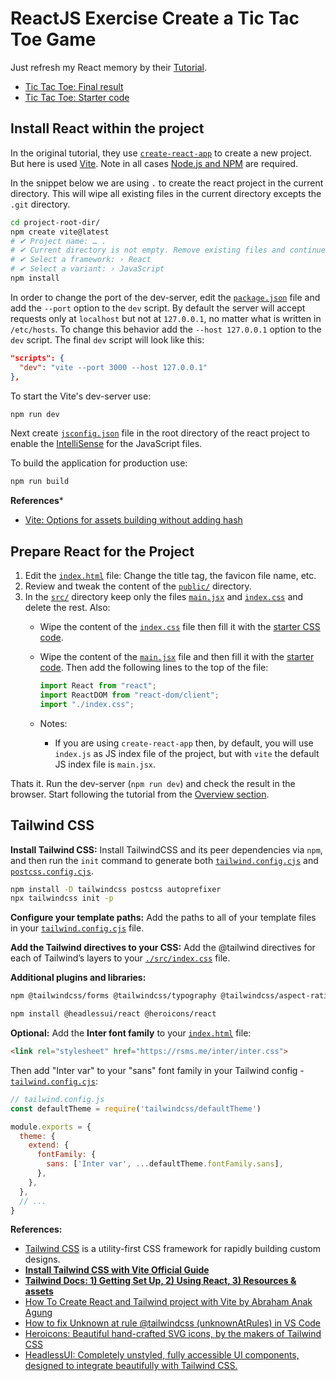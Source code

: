 # ReactJS Exercise Create a Tic Tac Toe Game

Just refresh my React memory by their [Tutorial](https://reactjs.org/tutorial/tutorial.html).

* [Tic Tac Toe: Final result](https://codepen.io/gaearon/pen/gWWZgR?editors=0010)
* [Tic Tac Toe: Starter code](https://codepen.io/gaearon/pen/oWWQNa?editors=0010)

## Install React within the project

In the original tutorial, they use [`create-react-app`](https://reactjs.org/docs/create-a-new-react-app.html) to create a new project. But here is used [Vite](https://vitejs.dev/). Note in all cases [Node.js and NPM](https://wiki.metalevel.tech/wiki/Node.js_Getting_Started) are required.

In the snippet below we are using `.` to create the react project in the current directory. This will wipe all existing files in the current directory excepts the `.git` directory.

```bash
cd project-root-dir/
npm create vite@latest
# ✔ Project name: … .
# ✔ Current directory is not empty. Remove existing files and continue? … yes
# ✔ Select a framework: › React
# ✔ Select a variant: › JavaScript
npm install
```

In order to change the port of the dev-server, edit the [`package.json`](package.json) file and add the `--port` option to the `dev` script. By default the server will accept requests only at `localhost` but not at `127.0.0.1`, no matter what is written in `/etc/hosts`. To change this behavior add the `--host 127.0.0.1` option to the `dev` script. The final `dev` script will look like this:

```json
"scripts": {
  "dev": "vite --port 3000 --host 127.0.0.1"
},
```

To start the Vite's dev-server use:

```bash
npm run dev
```

Next create [`jsconfig.json`](jsconfig.json) file in the root directory of the react project to enable the [IntelliSense](https://code.visualstudio.com/docs/languages/javascript#_intellisense) for the JavaScript files.

To build the application for production use:

```bash
npm run build
```

**References***

* [Vite: Options for assets building without adding hash](https://github.com/vitejs/vite/issues/378)

## Prepare React for the Project

1. Edit the [`index.html`](index.html) file: Change the title tag, the favicon file name, etc.
2. Review and tweak the content of the [`public/`](`public/`) directory.
3. In the [`src/`](src/) directory keep only the files [`main.jsx`](src/main.jsx) and [`index.css`](src/index.css) and delete the rest. Also:
   * Wipe the content of the [`index.css`](src/index.css) file then fill it with the [starter CSS code](https://codepen.io/gaearon/pen/oWWQNa?editors=0100).
   * Wipe the content of the [`main.jsx`](src/main.jsx) file and then fill it with the [starter code](https://codepen.io/gaearon/pen/oWWQNa?editors=0010). Then add the following lines to the top of the file:

      ```jsx
      import React from "react";
      import ReactDOM from "react-dom/client";
      import "./index.css";
      ```

   * Notes:

     * If you are using `create-react-app` then, by default, you will use `index.js` as JS index file of the project, but with `vite` the default JS index file is `main.jsx`.

Thats it. Run the dev-server (`npm run dev`) and check the result in the browser. Start following the tutorial from the [Overview section](https://reactjs.org/tutorial/tutorial.html#overview).

## Tailwind CSS

**Install Tailwind CSS:** Install TailwindCSS and its peer dependencies via `npm`, and then run the `init` command to generate both [`tailwind.config.cjs`](tailwind.config.cjs) and [`postcss.config.cjs`](postcss.config.cjs).

```bash
npm install -D tailwindcss postcss autoprefixer
npx tailwindcss init -p
```

**Configure your template paths:** Add the paths to all of your template files in your [`tailwind.config.cjs`](tailwind.config.cjs) file.

**Add the Tailwind directives to your CSS:** Add the @tailwind directives for each of Tailwind’s layers to your [`./src/index.css`](src/index.css) file.

**Additional plugins and libraries:**

```bash
npm @tailwindcss/forms @tailwindcss/typography @tailwindcss/aspect-ratio

npm install @headlessui/react @heroicons/react
```

**Optional:** Add the **Inter font family** to your [`index.html`](index.html) file:

```html
<link rel="stylesheet" href="https://rsms.me/inter/inter.css">
```

Then add "Inter var" to your "sans" font family in your Tailwind config - [`tailwind.config.cjs`](tailwind.config.cjs):

```js
// tailwind.config.js
const defaultTheme = require('tailwindcss/defaultTheme')

module.exports = {
  theme: {
    extend: {
      fontFamily: {
        sans: ['Inter var', ...defaultTheme.fontFamily.sans],
      },
    },
  },
  // ...
}
```

**References:**

* [Tailwind CSS](https://tailwindcss.com/) is a utility-first CSS framework for rapidly building custom designs.
* [**Install Tailwind CSS with Vite Official Guide**](https://tailwindcss.com/docs/guides/vite)
* [**Tailwind Docs: 1) Getting Set Up, 2) Using React, 3) Resources & assets**](https://tailwindui.com/documentation#react-installing-dependencies)
* [How To Create React and Tailwind project with Vite by Abraham Anak Agung](https://anakagung.com/blog/how-to-create-react-and-tailwind-project-with-vite/)
* [How to fix Unknown at rule @tailwindcss (unknownAtRules) in VS Code](https://flaviocopes.com/fix-unknown-at-rule-tailwind/)
* [Heroicons: Beautiful hand-crafted SVG icons, by the makers of Tailwind CSS](https://heroicons.com/)
* [HeadlessUI: Completely unstyled, fully accessible UI components, designed to integrate beautifully with Tailwind CSS.](https://headlessui.com/)

